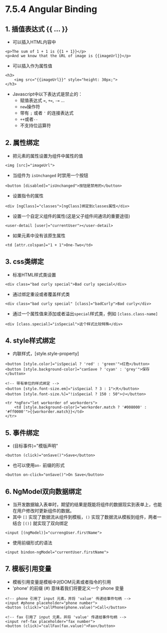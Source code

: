 # 7.5.4 Angular Binding

## 1. 插值表达式 {{ ... }}

* 可以插入HTML内容中

```markup
<p>The sum of 1 + 1 is {{1 + 1}}</p>
<p>And we know that the URL of image is {{imageUrl}}</p>
```

* 可以插入作为属性值

```markup
<h3>
    <img src="{{imageUrl}}" style="height: 30px;">
</h3>
```

* Javascript中以下表达式是禁止的：
  * 赋值表达式 `=`, `+=`, `-=` ...
  * `new`操作符
  * 带有 `;` 或者 `'` 的连接表达式
  * `++`或者`--`
  * 不支持位运算符

## 2. 属性绑定

* 把元素的属性设置为组件中属性的值

```markup
<img [src]="imageUrl">
```

* 当组件为 `isUnchanged` 时禁用一个按钮

```markup
<button [disabled]="isUnchanged">按钮是禁用的</button>
```

* 设置指令的属性

```markup
<div [ngClass]="classes">[ngClass]绑定到classes属性</div>
```

* 设置一个自定义组件的属性\(这是父子组件间通讯的重要途径\)

```markup
<user-detail [user]="currentUser"></user-detail>
```

* 如果元素中没有该原生属性

```markup
<td [attr.colspan]="1 + 1">One-Two</td>
```

## 3. css类绑定

* 标准HTML样式类设置

```markup
<div class="bad curly special">Bad curly special</div>
```

* 通过绑定重设或者覆盖样式类

```markup
<div class="bad curly special" [class]="badCurly">Bad curly</div>
```

* 通过一个属性值来添加或者溢出`special`样式类，例如 `[class.class-name]`

```markup
<div [class.special]="isSpecial">这个样式比较特殊</div>
```

## 4. style样式绑定

* 内联样式，\[style.style-property\]

```markup
<button [style.color]="isSpecial ? 'red' : 'green'">红色</button>
<button [style.background-color]="canSave ? 'cyan' : 'grey'">保存</button>

<!-- 带有单位的样式绑定 -->
<button [style.font-size.em]="isSpecial ? 3 : 1">大</button>
<button [style.font-size.%]="!isSpecial ? 150 : 50">小</button>
```

```markup
<tr *ngFor="let workorder of workorders">
    <td [style.background-color]="workorder.match ? '#008000' : '#ff0000'">{{workorder.match}}</td>
</tr>
```

## 5. 事件绑定

* \(目标事件\)="模版声明"

```markup
<button (click)="onSave()">Save</button>
```

* 也可以使用`on-` 前缀的形式

```markup
<button on-click="onSave()">On Save</button>
```

## 6. NgModel双向数据绑定

* 当开发数据输入表单时，期望的结果是既能将组件的数据现实到表单上，也能在用户修改时更新组件的数据。
* 其中 `[]` 实现了数据流从组件到模板，`()` 实现了数据流从模板到组件，两者一结合 `[()]` 就实现了双向绑定

```markup
<input [(ngModel)]="currengUser.firstName">
```

* 使用前缀形式的语法

```markup
<input bindon-ngModel="currentUser.firstName">
```

## 7. 模板引用变量

* 模板引用变量是模板中对DOM元素或者指令的引用
* 'phone' 的前缀 \(\#\) 意味着我们将要定义一个 phone 变量

```markup
<!-- phone 引用了 input 元素，并将 'value' 传递给事件句柄 -->
<input #phone placeholder="phone number">
<button (click)="callPhone(phone.value)">Call</button>

<!-- fax 引用了 input 元素，并将 'value' 传递给事件句柄 -->
<input ref-fax placeholder="fax number">
<button (click)="callFax(fax.value)">Fax</button>
```


